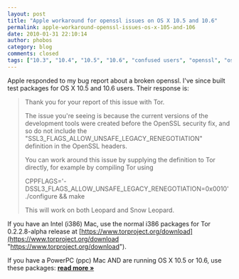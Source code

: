 ```yaml
---
layout: post
title: "Apple workaround for openssl issues on OS X 10.5 and 10.6"
permalink: apple-workaround-openssl-issues-os-x-105-and-106
date: 2010-01-31 22:10:14
author: phobos
category: blog
comments: closed
tags: ["10.3", "10.4", "10.5", "10.6", "confused users", "openssl", "osx", "packaging mess", "tls renegotiation"]
---
```


Apple responded to my bug report about a broken openssl. I've since built test packages for OS X 10.5 and 10.6 users. Their response is:

> Thank you for your report of this issue with Tor.
>
> The issue you're seeing is because the current versions of the development tools were created before the OpenSSL security fix, and so do not include the "SSL3\_FLAGS\_ALLOW\_UNSAFE\_LEGACY\_RENEGOTIATION" definition in the OpenSSL headers.
>
> You can work around this issue by supplying the definition to Tor directly, for example by compiling Tor using
>
> CPPFLAGS='-DSSL3\_FLAGS\_ALLOW\_UNSAFE\_LEGACY\_RENEGOTIATION=0x0010' ./configure && make
>
> This will work on both Leopard and Snow Leopard.

If you have an Intel (i386) Mac, use the normal i386 packages for Tor 0.2.2.8-alpha release at [https://www.torproject.org/download](https://www.torproject.org/download "https://www.torproject.org/download").

If you have a PowerPC (ppc) Mac AND are running OS X 10.5 or 10.6, use these packages: [**read more »**](https://blog.torproject.org/blog/apple-workaround-openssl-issues-os-x-105-and-106)
